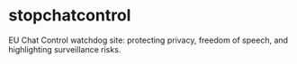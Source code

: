 # stopchatcontrol
EU Chat Control watchdog site: protecting privacy, freedom of speech, and highlighting surveillance risks.
